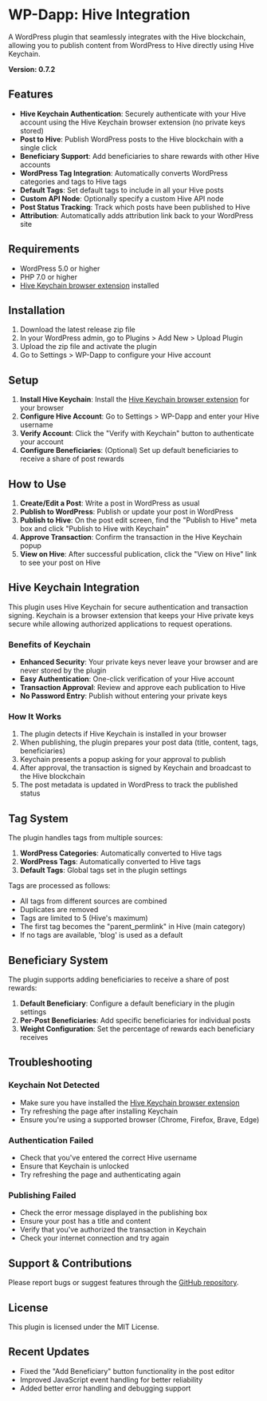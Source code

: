 # WP-Dapp: Hive Integration

A WordPress plugin that seamlessly integrates with the Hive blockchain, allowing you to publish content from WordPress to Hive directly using Hive Keychain.

**Version: 0.7.2**

## Features

- **Hive Keychain Authentication**: Securely authenticate with your Hive account using the Hive Keychain browser extension (no private keys stored)
- **Post to Hive**: Publish WordPress posts to the Hive blockchain with a single click
- **Beneficiary Support**: Add beneficiaries to share rewards with other Hive accounts
- **WordPress Tag Integration**: Automatically converts WordPress categories and tags to Hive tags
- **Default Tags**: Set default tags to include in all your Hive posts
- **Custom API Node**: Optionally specify a custom Hive API node
- **Post Status Tracking**: Track which posts have been published to Hive
- **Attribution**: Automatically adds attribution link back to your WordPress site

## Requirements

- WordPress 5.0 or higher
- PHP 7.0 or higher
- [Hive Keychain browser extension](https://hive-keychain.com/) installed

## Installation

1. Download the latest release zip file
2. In your WordPress admin, go to Plugins > Add New > Upload Plugin
3. Upload the zip file and activate the plugin
4. Go to Settings > WP-Dapp to configure your Hive account

## Setup

1. **Install Hive Keychain**: Install the [Hive Keychain browser extension](https://hive-keychain.com/) for your browser
2. **Configure Hive Account**: Go to Settings > WP-Dapp and enter your Hive username
3. **Verify Account**: Click the "Verify with Keychain" button to authenticate your account
4. **Configure Beneficiaries**: (Optional) Set up default beneficiaries to receive a share of post rewards

## How to Use

1. **Create/Edit a Post**: Write a post in WordPress as usual
2. **Publish to WordPress**: Publish or update your post in WordPress
3. **Publish to Hive**: On the post edit screen, find the "Publish to Hive" meta box and click "Publish to Hive with Keychain"
4. **Approve Transaction**: Confirm the transaction in the Hive Keychain popup
5. **View on Hive**: After successful publication, click the "View on Hive" link to see your post on Hive

## Hive Keychain Integration

This plugin uses Hive Keychain for secure authentication and transaction signing. Keychain is a browser extension that keeps your Hive private keys secure while allowing authorized applications to request operations.

### Benefits of Keychain

- **Enhanced Security**: Your private keys never leave your browser and are never stored by the plugin
- **Easy Authentication**: One-click verification of your Hive account
- **Transaction Approval**: Review and approve each publication to Hive
- **No Password Entry**: Publish without entering your private keys

### How It Works

1. The plugin detects if Hive Keychain is installed in your browser
2. When publishing, the plugin prepares your post data (title, content, tags, beneficiaries)
3. Keychain presents a popup asking for your approval to publish
4. After approval, the transaction is signed by Keychain and broadcast to the Hive blockchain
5. The post metadata is updated in WordPress to track the published status

## Tag System

The plugin handles tags from multiple sources:

1. **WordPress Categories**: Automatically converted to Hive tags
2. **WordPress Tags**: Automatically converted to Hive tags
3. **Default Tags**: Global tags set in the plugin settings

Tags are processed as follows:
- All tags from different sources are combined
- Duplicates are removed
- Tags are limited to 5 (Hive's maximum)
- The first tag becomes the "parent_permlink" in Hive (main category)
- If no tags are available, 'blog' is used as a default

## Beneficiary System

The plugin supports adding beneficiaries to receive a share of post rewards:

1. **Default Beneficiary**: Configure a default beneficiary in the plugin settings
2. **Per-Post Beneficiaries**: Add specific beneficiaries for individual posts
3. **Weight Configuration**: Set the percentage of rewards each beneficiary receives

## Troubleshooting

### Keychain Not Detected
- Make sure you have installed the [Hive Keychain browser extension](https://hive-keychain.com/)
- Try refreshing the page after installing Keychain
- Ensure you're using a supported browser (Chrome, Firefox, Brave, Edge)

### Authentication Failed
- Check that you've entered the correct Hive username
- Ensure that Keychain is unlocked
- Try refreshing the page and authenticating again

### Publishing Failed
- Check the error message displayed in the publishing box
- Ensure your post has a title and content
- Verify that you've authorized the transaction in Keychain
- Check your internet connection and try again

## Support & Contributions

Please report bugs or suggest features through the [GitHub repository](https://github.com/DiggnDeeper/wp-dapp).

## License

This plugin is licensed under the MIT License.

## Recent Updates

- Fixed the "Add Beneficiary" button functionality in the post editor
- Improved JavaScript event handling for better reliability
- Added better error handling and debugging support